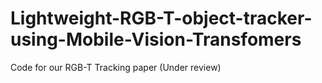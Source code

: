 # Lightweight-RGB-T-object-tracker-using-Mobile-Vision-Transfomers
Code for our RGB-T Tracking paper (Under review)
